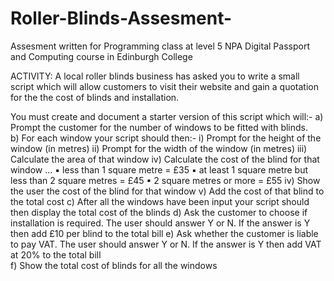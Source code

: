 # Roller-Blinds-Assesment-

Assesment written for Programming class at level 5 NPA Digital Passport and Computing course in Edinburgh College


ACTIVITY: 
A local roller blinds business has asked you to write a small script which will allow customers to visit their website and gain a quotation for the the cost of blinds and installation. 
 
You must create and document a starter version of this script which will:- 
a)	Prompt the customer for the number of windows to be fitted with blinds.  
b)	For each window your script should then:- 
    i) Prompt for the height of the window (in metres) 
    ii) Prompt for the width of the window (in metres) 
    iii) Calculate the area of that window 
    iv) Calculate the cost of the blind for that window … 
    ▪	less than 1 square metre = £35 
    ▪	at least 1 square metre but less than 2 square metres = £45
    ▪ 	2 square metres or more = £55 
    iv)	Show the user the cost of the blind for that window 
    v)	Add the cost of that blind to the total cost 
c)	After all the windows have been input your script should then display the total cost of the blinds 
d)	Ask the customer to choose if installation is required. The user should answer Y or N. If the answer is Y then add £10 per blind to the total bill 
e)	Ask whether the customer is liable to pay VAT. The user should answer Y or N. If the answer is Y then add VAT at 20% to the total bill  
f)	Show the total cost of blinds for all the windows  
